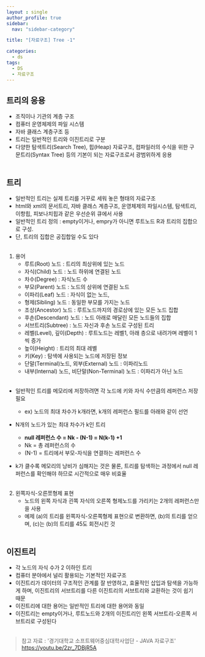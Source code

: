 ```yaml
---
layout : single
author_profile: true
sidebar: 
  nav: "sidebar-category"

title: "[자료구조] Tree -1"

categories:
  - ds
tags:
  - DS
  - 자료구조
---
```


## 트리의 응용
- 조직이나 기관의 계층 구조<br>
- 컴퓨터 운영체제의 파일 시스템<br>
- 자바 클래스 계층구조 등<br>
- 트리는 일반적인 트리와 이진트리로 구분<br>
- 다양한 탐색트리(Search Tree), 힙(Heap) 자료구조, 컴파일러의 수식을 위한 구문트리(Syntax Tree) 등의 기본이 되는 자료구조로서 광범위하게 응용<br><br>

## 트리
- 일반적인 트리는 실제 트리를 거꾸로 세워 놓은 형태의 자료구조<br>
- html와 xml의 문서트리, 자바 클래스 계층구조, 운영체제의 파일시스템, 탐색트리, 이항힙, 피보나치힙과 같은 우선순위 큐에서 사용<br>
- 일반적인 트리 정의 : empty이거나, empry가 아니면 루트노드 R과 트리의 집합으로 구성.<br>
- 단, 트리의 집합은 공집합일 수도 있다<br><br>

1. 용어
	- 루트(Root) 노드 : 트리의 최상위에 있는 노드<br>
	- 자식(Child) 노드 : 노드 하위에 연결된 노드<br>
	- 차수(Degree) : 자식노드 수<br>
	- 부모(Parent) 노드 : 노드의 상위에 연결된 노드<br>
	- 이파리(Leaf) 노드 : 자식이 없는 노드, <br>
	- 형제(Sibling) 노드 : 동일한 부모를 가지는 노드<br>
	- 조상(Ancestor) 노드 : 루트노드까지의 경로상에 있는 모든 노드 집합<br>
	- 후손(Descendant) 노드 : 노드 아래로 매달린 모든 노드들의 집합<br>
	- 서브트리(Subtree) : 노드 자신과 후손 노드로 구성된 트리<br>
	- 레벨(Level), 깊이(Depth) : 루트노드는 레벨1, 아래 층으로 내려가며 레벨이 1씩 증가<br>
	- 높이(Height) : 트리의 최대 레벨<br>
	- 키(Key) : 탐색에 사용되는 노드에 저장된 정보<br>
	- 단말(Terminal)노드, 외부(External) 노드 : 이파리노드<br>
	- 내부(Internal) 노드, 비단말(Non-Terminal) 노드 : 이파리가 아닌 노드<br><br>
	
- 일반적인 트리를 메모리에 저장하려면 각 노드에 키와 자식 수만큼의 레퍼런스 저장 필요<br>
	- ex) 노드의 최대 차수가 k개라면, k개의 레퍼런스 필드를 아래와 같이 선언<br>

- N개의 노드가 있는 최대 차수가 k인 트리<br>
	- **null 레퍼런스 수 =  Nk - (N-1) = N(k-1) +1**<br>
	- Nk = 총 레퍼런스의 수<br>
	- (N-1) = 트리에서 부모-자식을 연결하는 레퍼런스 수<br>
 - k가 클수록 메모리의 낭비가 심해지는 것은 물론, 트리를 탐색하는 과정에서 null 레퍼런스를 확인해야 하므로 시간적으로 매우 비효율<br><br>

2. 왼쪽자식-오른쪼형제 표현<br>
	- 노드의 왼쪽 자식과 괸쪽 자식의 오른쪽 형제노드를 가리키는 2개의 레퍼런스만을 사용
	- 예제 (a)의 트리를 왼쪽자식-오른쪽형제 표현으로 변환하면, (b)의 트리를 얻으며, (c)는 (b)의 트리를 45도 회전시킨 것<br><br>


## 이진트리
- 각 노드의 자식 수가 2 이하인 트리<br>
- 컴퓨터 분야에서 널리 활용되는 기본적인 자료구조<br>
- 이진트리가 데이터의 구조적인 관계를 잘 반영하고, 효율적인 삽입과 탐색을 가능하게 하며, 이진트리의 서브트리를 다른 이진트리의 서브트리와 교환하는 것이 쉽기 때문<br>
- 이진트리에 대한 용어는 일반적인 트리에 대한 용어와 동일<br>
- 이진트리는 empty이거나, 루트노드와 2개의 이진트리인 왼쪽 서브트리-오른쪽 서브트리로 구성된다<br><br>

> 참고 자료 : '경기대학교 소프트웨어중심대학사업단 - JAVA 자료구조' https://youtu.be/2zr_7DBjR5A
